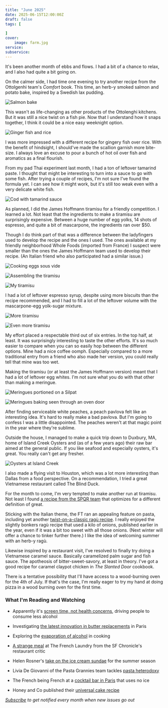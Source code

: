 ```yaml
---
title: "June 2025"
date: 2025-06-15T12:00:00Z
draft: false
tags: [
    
]
cover:
    image: farm.jpg
service: 
subservice: 
---
```


It's been another month of ebbs and flows. I had a bit of a chance to relax, and I also had quite a bit going on.

On the calmer side, I had time one evening to try another recipe from the Ottolgenhi team's _Comfort_ book. This time, an herb-y smoked salmon and potato bake, inspired by a Swedish lax pudding.

![Salmon bake](salmon.jpg)

This wasn't as life-changing as other products of the Ottolenghi kitchens. But it was still a nice twist on a fish pie. Now that I understand how it snaps together, I think it could be a nice easy weeknight option.

![Ginger fish and rice](ginger-fish.jpg)

I was more impressed with a different recipe for gingery fish over rice. With the benefit of hindsight, I should've made the scallion garnish more bite-size. I always love an excuse to pour a bunch of hot oil over fish and aromatics as a final flourish.

From my pad Thai experiment last month, I had a ton of leftover tamarind paste. I thought that might be interesting to turn into a sauce to go with some fish. After trying a couple of recipes, I'm not sure I've found the formula yet. I can see how it might work, but it's still too weak even with a very delicate white fish.

![Cod with tamarind sauce](fish.jpg)

As planned, I did the James Hoffmann tiramisu for a friendly competition. I learned a lot. Not least that the ingredients to make a tiramisu are surprisingly expensive. Between a huge number of egg yolks, 14 shots of espresso, and quite a bit of mascarpone, the ingredients ran over $50.

Though I do think part of that was a difference between the ladyfingers used to develop the recipe and the ones I used. The ones available at my friendly neighborhood Whole Foods (imported from France) I suspect were smaller than the ones the James Hoffmann team used to develop their recipe. (An Italian friend who also participated had a similar issue.)

![Cooking eggs sous vide](eggs.jpg)

![Assembling the tiramisu](assembly.jpg)

![My tiramisu](tiramisu.jpg)

I had a lot of leftover espresso syrup, despite using more biscuits than the recipe recommended, and I had to fill a lot of the leftover volume with the mascarpone-egg yolk-sugar mixture.

![More tiramisu](tiramisu-2.jpg)

![Even more tiramisu](tiramisu-3.jpg)

My effort placed a respectable third out of six entries. In the top half, at least. It was surprisingly interesting to taste the other efforts. It's so much easier to compare when you can so easily hop between the different options. Mine had a nice coffee oomph. Especially compared to a more traditional entry from a friend who also made her version, you could really tell that mine was too wet.

Making the tiramisu (or at least the James Hoffmann version) meant that I had a lot of leftover egg whites. I'm not sure what you do with that other than making a meringue.

![Meringues portioned on a Silpat](meringue-ready.jpg)

![Meringues baking seen through an oven door](meringue-baking.jpg)

After finding serviceable white peaches, a peach pavlova felt like an interesting idea. It's hard to really make a bad pavlova. But I'm going to confess I was a little disappointed. The peaches weren't at that magic point in the year where they're sublime.

Outside the house, I managed to make a quick trip down to Duxbury, MA, home of Island Creek Oysters and (as of a few years ago) their raw bar aimed at the general public. If you like seafood and especially oysters, it's great. You really can't get any fresher.

![Oysters at Island Creek](oysters.jpg)

I also made a flying visit to Houston, which was a lot more interesting than Dallas from a food perspective. On a recommendation, I tried a great Vietnamese restaurant called The Blind Duck.

For the month to come, I'm very tempted to make another run at tiramisu. Not least I found [a recipe from the SPQR team](https://www.lacucinaitaliana.com/trends/restaurants-and-chefs/tiramisu-recipe-by-michelin-star-chef-accarrino-from-san-francisco?refresh_ce=) that optimizes for a different definition of great.

Sticking with the Italian theme, the FT ran an appealing feature on pasta, including yet another [twist-on-a-classic ragù recipe](https://www.ft.com/content/cf962461-9f06-484a-9e77-eb0b1dcf7171). I really enjoyed the slightly bonkers ragù recipe that used a kilo of onions, published earlier in the year, even if it was a bit too sweet with all those onions. (Next winter will offer a chance to tinker further there.) I like the idea of welcoming summer with an herb-y ragù.

Likewise inspired by a restaurant visit, I've resolved to finally try doing a Vietnamese caramel sauce. Basically caramelized palm sugar and fish sauce. The apotheosis of bitter-sweet-savory, at least in theory. I've got a good recipe for caramel claypot chicken in _The Slanted Door_ cookbook.

There is a tentative possibility that I'll have access to a wood-burning oven for the 4th of July. If that's the case, I'm really eager to try my hand at doing pizza in a wood burning oven for the first time.

### What I'm Reading and Watching

* Apparently it's [screen time, not health concerns](https://www.ft.com/content/a0fcf6b7-13f5-4c7c-81e9-6692f14ac942), driving people to consume less alcohol

* Investigating [the latest innovation in butter replacements](https://www.youtube.com/watch?v=FNCepnw64dY) in Paris

* Exploring the [evaporation of alcohol](https://www.youtube.com/watch?v=eOlc9GXRmy0) in cooking

* [A strange meal](https://www.sfchronicle.com/food/restaurants/article/thomas-keller-french-laundry-20290670.php) at The French Laundry from the SF Chronicle's restaurant critic

* Helen Rosner's [take on the ice cream sundae](https://www.newyorker.com/culture/the-food-scene/three-ice-cream-sundaes-for-the-start-of-summer) for the summer season

* Livia De Giovanni of the Pasta Grannies team tackles [pasta heterodoxy](https://www.ft.com/content/0d45d6f3-f929-4513-a52d-af3ba4387fbf)

* The French being French at a [cocktail bar in Paris](https://punchdrink.com/articles/de-vie-paris-new-cocktail-bar-ice/) that uses no ice

* Honey and Co published their [universal cake recipe](https://www.ft.com/content/952023f6-a662-429a-87a9-966569c4576a)

_[Subscribe](/subscribe) to get notified every month when new issues go out_